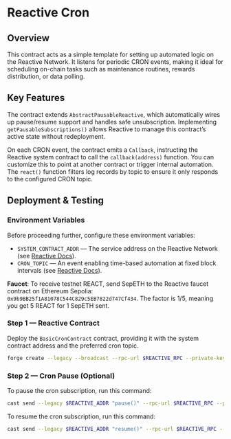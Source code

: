 # Reactive Cron

## Overview

This contract acts as a simple template for setting up automated logic on the Reactive Network. It listens for periodic CRON events, making it ideal for scheduling on-chain tasks such as maintenance routines, rewards distribution, or data polling.

## Key Features

The contract extends `AbstractPausableReactive`, which automatically wires up pause/resume support and handles safe unsubscription. Implementing `getPausableSubscriptions()` allows Reactive to manage this contract’s active state without redeployment.

On each CRON event, the contract emits a `Callback`, instructing the Reactive system contract to call the `callback(address)` function. You can customize this to point at another contract or trigger internal automation. The `react()` function filters log records by topic to ensure it only responds to the configured CRON topic.

## Deployment & Testing

### Environment Variables

Before proceeding further, configure these environment variables:

* `SYSTEM_CONTRACT_ADDR` — The service address on the Reactive Network (see [Reactive Docs](https://dev.reactive.network/reactive-mainnet#overview)).
* `CRON_TOPIC` — An event enabling time-based automation at fixed block intervals (see [Reactive Docs](https://dev.reactive.network/reactive-library#cron-functionality)).

**Faucet**: To receive testnet REACT, send SepETH to the Reactive faucet contract on Ethereum Sepolia: `0x9b9BB25f1A81078C544C829c5EB7822d747Cf434`. The factor is 1/5, meaning you get 5 REACT for 1 SepETH sent.

### Step 1 — Reactive Contract

Deploy the `BasicCronContract` contract, providing it with the system contract address and the preferred cron topic.

```bash
forge create --legacy --broadcast --rpc-url $REACTIVE_RPC --private-key $REACTIVE_PRIVATE_KEY src/demos/cron/CronDemo.sol:BasicCronContract --value 0.01ether --constructor-args $SYSTEM_CONTRACT_ADDR $CRON_TOPIC
```

### Step 2 — Cron Pause (Optional)

To pause the cron subscription, run this command:

```bash
cast send --legacy $REACTIVE_ADDR "pause()" --rpc-url $REACTIVE_RPC --private-key $REACTIVE_PRIVATE_KEY
```

To resume the cron subscription, run this command:

```bash
cast send --legacy $REACTIVE_ADDR "resume()" --rpc-url $REACTIVE_RPC --private-key $REACTIVE_PRIVATE_KEY
```
